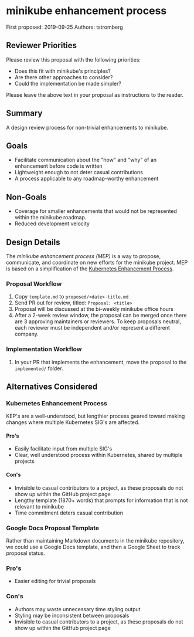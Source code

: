 # minikube enhancement process

First proposed: 2019-09-25
Authors: tstromberg

## Reviewer Priorities

Please review this proposal with the following priorities:

*   Does this fit with minikube's principles?
*   Are there other approaches to consider?
*   Could the implementation be made simpler?

Please leave the above text in your proposal as instructions to the reader.

## Summary

A design review process for non-trivial enhancements to minikube.

## Goals

* Facilitate communication about the "how" and "why" of an enhancement before code is written
* Lightweight enough to not deter casual contributions
* A process applicable to any roadmap-worthy enhancement

## Non-Goals

* Coverage for smaller enhancements that would not be represented within the minikube roadmap.
* Reduced development velocity

## Design Details

The *minikube enhancement process (MEP)* is a way to propose, communicate, and coordinate on new efforts for the minikube project. MEP is based on a simplification of the [Kubernetes Enhancement Process](https://github.com/kubernetes/enhancements/blob/master/keps/0001-kubernetes-enhancement-proposal-process.md).

### Proposal Workflow

1. Copy `template.md` to `proposed/<date>-title.md`
1. Send PR out for review, titled: `Proposal: <title>`
1. Proposal will be discussed at the bi-weekly minikube office hours
1. After a 2-week review window, the proposal can be merged once there are 3 approving maintainers or reviewers. To keep proposals neutral, each reviewer must be independent and/or represent a different company.

### Implementation Workflow

1. In your PR that implements the enhancement, move the proposal to the `implemented/` folder.

## Alternatives Considered

### Kubernetes Enhancement Process

KEP's are a well-understood, but lengthier process geared toward making changes where multiple Kubernetes SIG's are affected. 

#### Pro's

* Easily facilitate input from multiple SIG's
* Clear, well understood process within Kubernetes, shared by multiple projects

#### Con's

* Invisible to casual contributors to a project, as these proposals do not show up within the GitHub project page
* Lengthy template (1870+ words) that prompts for information that is not relevant to minikube
* Time commitment deters casual contribution

### Google Docs Proposal Template

Rather than maintaining Markdown documents in the minikube repository, we could use a Google Docs template, and then a Google Sheet to track proposal status.

### Pro's

* Easier editing for trivial proposals

### Con's

* Authors may waste unnecessary time styling output
* Styling may be inconsistent between proposals
* Invisible to casual contributors to a project, as these proposals do not show up within the GitHub project page




